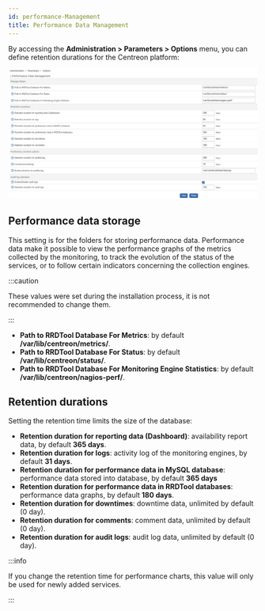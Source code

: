 ```yaml
---
id: performance-Management
title: Performance Data Management
---
```


By accessing the **Administration > Parameters > Options** menu, you can define
retention durations for the Centreon platform:

![image](../../assets/administration/data-management/data_retention.png)

## Performance data storage

This setting is for the folders for storing performance data. Performance data
make it possible to view the performance graphs of the metrics collected by
the monitoring, to track the evolution of the status of the services, or to
follow certain indicators concerning the collection engines.

:::caution

These values were set during the installation process, it is not recommended to change them.

:::

- **Path to RRDTool Database For Metrics**: by default
**/var/lib/centreon/metrics/**.
- **Path to RRDTool Database For Status**: by default
**/var/lib/centreon/status/**.
- **Path to RRDTool Database For Monitoring Engine Statistics**: by default
**/var/lib/centreon/nagios-perf/**.

## Retention durations

Setting the retention time limits the size of the database:

- **Retention duration for reporting data (Dashboard)**: availability report
data, by default **365 days**.
- **Retention duration for logs**: activity log of the monitoring engines, by
default **31 days**.
- **Retention duration for performance data in MySQL database**: performance
data stored into database, by default **365 days**
- **Retention duration for performance data in RRDTool databases**:
performance data graphs, by default **180 days**.
- **Retention duration for downtimes**: downtime data, unlimited by default
(0 day).
- **Retention duration for comments**: comment data, unlimited by default (0
day).
- **Retention duration for audit logs**: audit log data, unlimited by default
(0 day).

:::info

If you change the retention time for performance charts, this value will only be used for newly added services.

:::